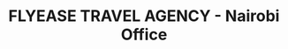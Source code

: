 ---
title: "FLYEASE TRAVEL AGENCY - Nairobi Office"
url: /nairobi/flyease-travel-agency-nairobi-office/
shop: travel agency
---
